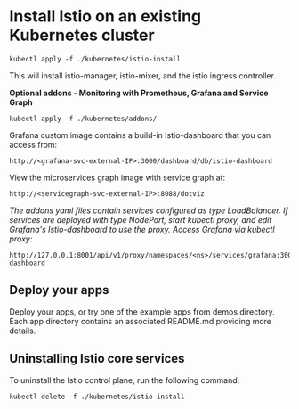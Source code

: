 # Install Istio on an existing Kubernetes cluster

<!--
**Optional - Create a Kubernetes namespace and set the current context to use that namespace**

    kubectl create ns <ns>
    
    kubectl config set-context `kubectl config view | grep current-context | awk '{print $2}'` --namespace <ns>

**Install Istio core services**
-->
    kubectl apply -f ./kubernetes/istio-install

This will install istio-manager, istio-mixer, and the istio ingress controller.

    
**Optional addons - Monitoring with Prometheus, Grafana and Service Graph**

    kubectl apply -f ./kubernetes/addons/


Grafana custom image contains a build-in Istio-dashboard that you can access from:
    
    http://<grafana-svc-external-IP>:3000/dashboard/db/istio-dashboard

    
View the microservices graph image with service graph at:

    http://<servicegraph-svc-external-IP>:8088/dotviz

*The addons yaml files contain services configured as type LoadBalancer. If services are deployed with type NodePort,
start kubectl proxy, and edit Grafana's Istio-dashboard to use the proxy. Access Grafana via kubectl proxy:*

    http://127.0.0.1:8001/api/v1/proxy/namespaces/<ns>/services/grafana:3000/dashboard/db/istio-dashboard

        
## Deploy your apps

Deploy your apps, or try one of the example apps from demos directory. Each app directory contains an associated README.md providing more details.


## Uninstalling Istio core services

To uninstall the Istio control plane, run the following command:

    kubectl delete -f ./kubernetes/istio-install
